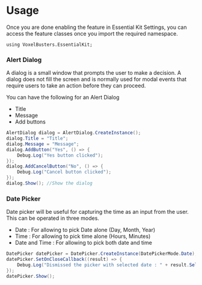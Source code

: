 # Usage

Once you are done enabling the feature in Essential Kit Settings, you can access the feature classes once you import the required namespace.

```
using VoxelBusters.EssentialKit;
```

### Alert Dialog

A dialog is a small window that prompts the user to make a decision. A dialog does not fill the screen and is normally used for modal events that require users to take an action before they can proceed.

You can have the following for an Alert Dialog

* Title
* Message
* Add buttons

```csharp
AlertDialog dialog = AlertDialog.CreateInstance();
dialog.Title = "Title";
dialog.Message = "Message";
dialog.AddButton("Yes", () => {
    Debug.Log("Yes button clicked");
});
dialog.AddCancelButton("No", () => {
    Debug.Log("Cancel button clicked");
});
dialog.Show(); //Show the dialog
```

### Date Picker

Date picker will be useful for capturing the time as an input from the user. This can be operated in three modes.

* Date : For allowing to pick Date alone (Day, Month, Year)
* Time : For allowing to pick time alone (Hours, Minutes)
* Date and Time : For allowing to pick both date and time

```csharp
DatePicker datePicker = DatePicker.CreateInstance(DatePickerMode.Date);
datePicker.SetOnCloseCallback((result) => {
    Debug.Log("Dismissed the picker with selected date : " + result.SelectedDate);
});
datePicker.Show();
```

